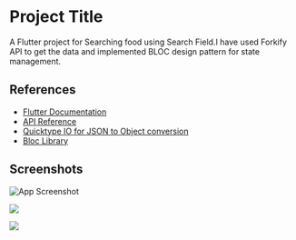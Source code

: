 # Project Title

A Flutter project for Searching food using Search Field.I have used Forkify API to get the data and implemented BLOC design pattern for state management.


## References

- [Flutter Documentation](https://docs.flutter.dev/)
- [API Reference](https://forkify-api.herokuapp.com/)
- [Quicktype IO for JSON to Object conversion](https://quicktype.io/)
- [Bloc Library](https://bloclibrary.dev/#/)


## Screenshots

![App Screenshot](https://firebasestorage.googleapis.com/v0/b/incident-portal-5b7c7.appspot.com/o/SearchScreen%2F1.png?alt=media)

![](https://firebasestorage.googleapis.com/v0/b/incident-portal-5b7c7.appspot.com/o/SearchScreen%2F2.png?alt=media)

![](https://firebasestorage.googleapis.com/v0/b/incident-portal-5b7c7.appspot.com/o/SearchScreen%2F3.png?alt=media)

